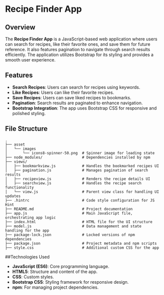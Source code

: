 # Recipe Finder App

## Overview
The **Recipe Finder App** is a JavaScript-based web application where users can search for recipes, like their favorite ones, and save them for future reference. It also features pagination to navigate through search results efficiently. The application utilizes Bootstrap for its styling and provides a smooth user experience.

## Features
- **Search Recipes**: Users can search for recipes using keywords.
- **Like Recipes**: Users can like their favorite recipes.
- **Save Recipes**: Users can save liked recipes to bookmarks.
- **Pagination**: Search results are paginated to enhance navigation.
- **Bootstrap Integration**: The app uses Bootstrap CSS for responsive and polished styling.

## File Structure

```plaintext
.
├── asset
│   └── images
│       └── icons8-spinner-50.png  # Spinner image for loading state
├── node_modules/                  # Dependencies installed by npm
├── views/
│   ├── bookmarkview.js            # Handles the bookmarked recipes UI
│   ├── pagination.js              # Manages pagination of search results
│   ├── recipeview.js              # Renders the recipe details UI
│   ├── searchview.js              # Handles the recipe search functionality
│   └── view.js                    # Parent view class for handling UI updates
├── .hintrc                        # Code style configuration for JS Hint
├── README.md                      # Project documentation
├── app.js                         # Main JavaScript file, orchestrating app logic
├── index.html                     # HTML file for the UI structure
├── model.js                       # Data management and state handling for the app
├── package-lock.json              # Locked versions of npm dependencies
├── package.json                   # Project metadata and npm scripts
├── style.css                      # Additional custom CSS for the app
```

##Technologies Used
- **JavaScript (ES6)**: Core programming language.
- **HTML5**: Structure and content of the app.
- **CSS**: Custom styles.
- **Bootstrap CSS**: Styling framework for responsive design.
- **npm**: For managing project dependencies.
